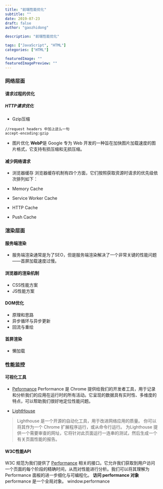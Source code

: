 ```yaml
---
title: "前端性能优化"
subtitle: ""
date: 2019-07-23
draft: false
author: "gaozhidong"

description: "前端性能优化"

tags: ["JavaScript", "HTML"]
categories: ["HTML"]

featuredImage: ""
featuredImagePreview: ""
---
```


<!--more-->

### 网络层面

#### 请求过程的优化

##### HTTP请求优化

* Gzip压缩

```
//request headers 中加上这么一句
accept-encoding:gzip
```

* 图片优化
  **WebP**是 Google 专为 Web 开发的一种旨在加快图片加载速度的图片格式，它支持有损压缩和无损压缩。

#### 减少网络请求

* 浏览器缓存
  浏览器缓存机制有四个方面，它们按照获取资源时请求的优先级依次排列如下：

* Memory Cache
* Service Worker Cache
* HTTP Cache
* Push Cache


### 渲染层面

#### 服务端渲染

* 服务端渲染通常是为了SEO，但是服务端渲染解决了一个非常关键的性能问题——首屏加载速度过慢。


#### 浏览器的渲染机制

* CSS性能方案
* JS性能方案

#### DOM优化

* 原理和思路
* 异步循环与异步更新
* 回流与重绘

#### 首屏渲染

* 懒加载


### 性能监控

#### 可视化工具

* [Peformance](https://developers.google.com/web/tools/chrome-devtools/evaluate-performance/reference)
  Performance 是 Chrome 提供给我们的开发者工具，用于记录和分析我们的应用在运行时的所有活动。它呈现的数据具有实时性、多维度的特点，可以帮助我们很好地定位性能问题。

* [LightHouse](https://developers.google.com/web/tools/lighthouse/?hl=zh-cn)

>Lighthouse 是一个开源的自动化工具，用于改进网络应用的质量。 你可以将其作为一个 Chrome 扩展程序运行，或从命令行运行。 为Lighthouse 提供一个需要审查的网址，它将针对此页面运行一连串的测试，然后生成一个有关页面性能的报告。 


#### W3C性能API

W3C 规范为我们提供了 [Performance](https://developer.mozilla.org/zh-CN/docs/Web/API/Performance) 相关的接口。它允许我们获取到用户访问一个页面的每个阶段的精确时间，从而对性能进行分析。我们可以将其理解为 Performance 面板的进一步细化与可编程化。
**访问 performance 对象**performance 是一个全局对象。 window.performance